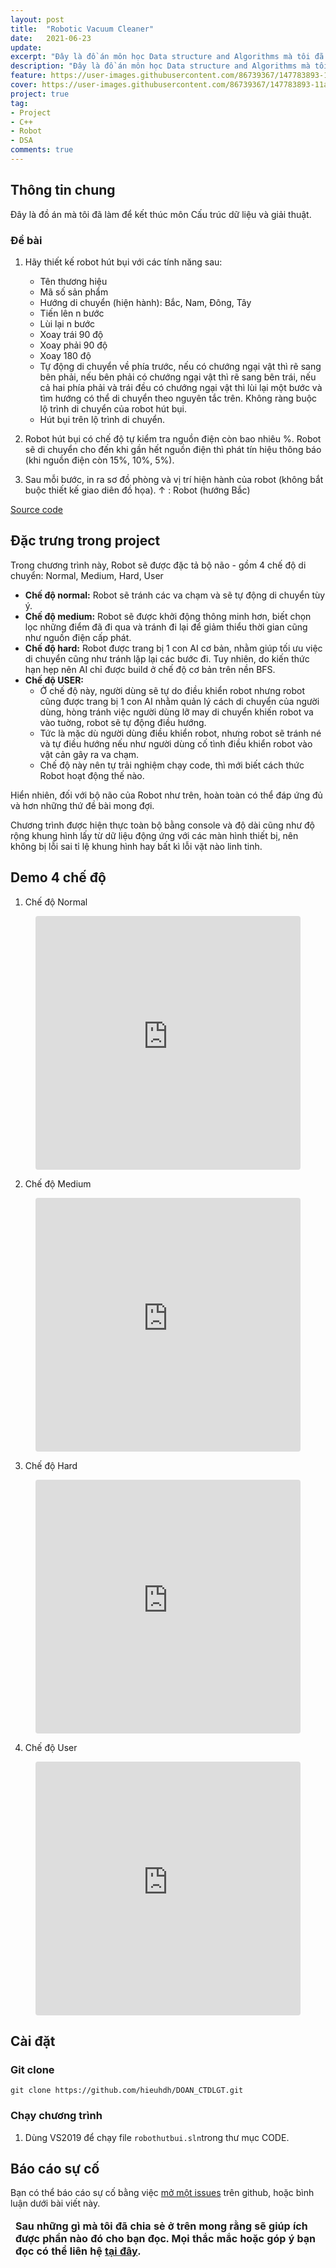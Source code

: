 ```yaml
---
layout: post
title:  "Robotic Vacuum Cleaner"
date:   2021-06-23
update: 
excerpt: "Đây là đồ án môn học Data structure and Algorithms mà tôi đã học tại trường."
description: "Đây là đồ án môn học Data structure and Algorithms mà tôi đã học tại trường."
feature: https://user-images.githubusercontent.com/86739367/147783893-11a21b6f-fbf7-47be-8a35-c3d9a58931ae.png
cover: https://user-images.githubusercontent.com/86739367/147783893-11a21b6f-fbf7-47be-8a35-c3d9a58931ae.png
project: true
tag:
- Project
- C++ 
- Robot
- DSA
comments: true
---
```


## **Thông tin chung**

Đây là đồ án mà tôi đã làm để kết thúc môn Cấu trúc dữ liệu và giải thuật.

### **Đề bài**
1. Hãy thiết kế robot hút bụi với các tính năng sau:
    * Tên thương hiệu
    * Mã số sản phẩm
    * Hướng di chuyển (hiện hành): Bắc, Nam, Đông, Tây 
    * Tiến lên n bước
    * Lùi lại n bước
    * Xoay trái 90 độ
    * Xoay phải 90 độ
    * Xoay 180 độ
    * Tự động di chuyển về phía trước, nếu có chướng ngại vật thì rẽ sang bên phải, nếu bên phải có chướng ngại vật thì rẽ sang bên trái, nếu cả hai phía phải và trái đều có chướng ngại vật thì lùi lại một bước và tìm hướng có thể di chuyển theo nguyên tắc trên. Không ràng buộc lộ trình di chuyển của robot hút bụi.
    * Hút bụi trên lộ trình di chuyển.
 
2. Robot hút bụi có chế độ tự kiểm tra nguồn điện còn bao nhiêu %. Robot sẽ di chuyển cho đến khi gần hết nguồn điện thì phát tín hiệu thông báo (khi nguồn điện còn 15%, 10%, 5%).
3. Sau mỗi bước, in ra sơ đồ phòng và vị trí hiện hành của robot (không bắt buộc thiết kế giao diên đồ họa).  ↑ : Robot (hướng Bắc)

<div align="left">
    <a href="https://github.com/hieuhdh/DOAN_CTDLGT" class="btn">Source code</a> 
</div>


## **Đặc trưng trong project**

Trong chương trình này, Robot sẽ được đặc tả bộ não - gồm 4 chế độ di chuyển: Normal, Medium, Hard, User

* **Chế độ normal:** Robot sẽ tránh các va chạm và sẽ tự động di chuyển tùy ý.
* **Chế độ medium:** Robot sẽ được khởi động thông minh hơn, biết chọn lọc những điểm đã đi qua và tránh đi lại để giảm thiểu thời gian cũng như nguồn điện cấp phát.
* **Chế độ hard:** Robot được trang bị 1 con AI cơ bản, nhằm giúp tối ưu việc di chuyển cũng như tránh lặp lại các bước đi. Tuy nhiên, do kiến thức hạn hẹp nên AI chỉ được build ở chế độ cơ bản trên nền BFS. 
* **Chế độ USER:** 
    * Ở chế độ này, người dùng sẽ tự do điều khiển robot nhưng robot cũng được trang bị 1 con AI nhằm quản lý cách di chuyển của người dùng, hòng tránh việc người dùng lỡ may di chuyển khiến robot va vào tuờng, robot sẽ tự động điều hướng.
    * Tức là mặc dù người dùng điều khiển robot, nhưng robot sẽ tránh né và tự điều hướng nếu như người dùng cố tình điều khiển robot vào vật cản gây ra va chạm.
    * Chế độ này nên tự trải nghiệm chạy code, thì mới biết cách thức Robot hoạt động thế nào.

Hiển nhiên, đối với bộ não của Robot như trên, hoàn toàn có thể đáp ứng đủ và hơn những thứ đề bài mong đợi.

Chương trình được hiện thực toàn bộ bằng console và độ dài cũng như độ rộng khung hình lấy từ dữ liệu động ứng với các màn hình thiết bị, nên không bị lỗi sai tỉ lệ khung hình hay bất kì lỗi vặt nào linh tinh.

## **Demo 4 chế độ**

1. Chế độ Normal

<figure class="video_container">
  <iframe style ="height: 406px; width: 100%; border-radius: 0.25rem" src="https://user-images.githubusercontent.com/86739367/147782704-c68f9abf-c8ad-4c0b-8136-9779615b2b73.mp4" frameborder="0" allowfullscreen="true"> </iframe>
</figure>

2. Chế độ Medium

<figure class="video_container">
  <iframe style ="height: 406px; width: 100%; border-radius: 0.25rem" src="https://user-images.githubusercontent.com/86739367/147786595-676677c7-7407-461b-a10e-1f5d37890b9d.mp4" frameborder="0" allowfullscreen="true"> </iframe>
</figure>

3. Chế độ Hard

<figure class="video_container">
  <iframe style ="height: 406px; width: 100%; border-radius: 0.25rem" src="https://user-images.githubusercontent.com/86739367/147786549-4730f590-98d2-46e7-a245-22b44b9850d0.mp4" frameborder="0" allowfullscreen="true"> </iframe>
</figure>

4. Chế độ User

<figure class="video_container">
  <iframe style ="height: 406px; width: 100%; border-radius: 0.25rem" src="https://user-images.githubusercontent.com/86739367/147785933-94f28dfb-7b1a-4f05-ab0b-b2160ef477bc.mp4" frameborder="0" allowfullscreen="true"> </iframe>
</figure>

## **Cài đặt**

### Git clone

    git clone https://github.com/hieuhdh/DOAN_CTDLGT.git
    
### Chạy chương trình

1. Dùng VS2019 để chạy file `robothutbui.sln`trong thư mục CODE.

## **Báo cáo sự cố**

Bạn có thể báo cáo sự cố bằng việc <a href="https://github.com/hieuhdh/DOAN_CTDLGT/issues" class = "link_for_hover"  >mở một issues</a> trên github, hoặc bình luận dưới bài viết này.

<table>
  <thead>
    <tr>
<td style = "font-weight: bold">Sau những gì mà tôi đã chia sẻ ở trên mong rằng sẽ giúp ích được phần nào đó cho bạn đọc. Mọi thắc mắc hoặc góp ý bạn đọc có thể liên hệ <a class = "link_for_hover" href="https://hieuhdh.github.io/deuteri/">tại đây</a>.</td>
    </tr>
  </thead>
</table>
